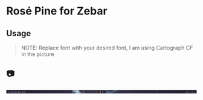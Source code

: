 # Rosé Pine for Zebar

## Usage

> NOTE: Replace font with your desired font, I am using Cartograph CF in the picture

## 📷

![image](https://raw.githubusercontent.com/adriankarlen/rose-pine.zebar/main/misc/preview.png)
